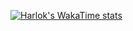 [![Harlok's WakaTime stats](https://github-readme-stats.vercel.app/api/wakatime?username=jeffersonbalde)](https://github.com/anuraghazra/github-readme-stats)
